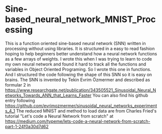 # Sine-based_neural_network_MNIST_Processing
This is a function oriented sine-based neural network (SNN) written in processing without using libraries. It is structured in a easy to read fashion hoping to help beginners better understand how a neural network functions as a few arrays of weights.
I wrote this when I was trying to learn to code my own neural network and found it hard to track all the functions and variables in Object Oriented Programing. So I wrote this one in functions. And I structured the code following the shape of this SNN so it is easy on brains.
The SNN is invented by Tekin Evrim Özmermer and described as formular 2 in https://www.researchgate.net/publication/343505521_Sinusoidal_Neural_Networks_Towards_ANN_that_Learns_Faster
You can also find his github entry following
https://github.com/evrimozmermer/sinusoidal_neural_networks_experiments_4_1
The reduced MNIST and method to load data are from Charles Fried's tutorial "Let's code a Neural Network from scratch" at 
https://medium.com/typeme/lets-code-a-neural-network-from-scratch-part-1-24f0a30d7d62
